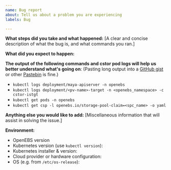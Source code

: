 ```yaml
---
name: Bug report
about: Tell us about a problem you are experiencing
labels: Bug

---
```


**What steps did you take and what happened:**
[A clear and concise description of what the bug is, and what commands you ran.]


**What did you expect to happen:**


**The output of the following commands and cstor pod logs will help us better understand what's going on**:
(Pasting long output into a [GitHub gist](https://gist.github.com) or other [Pastebin](https://pastebin.com/) is fine.)

* `kubectl logs deployment/maya-apiserver -n openebs`
* `kubectl logs deployment/<pv-name>-target -n <openebs_namespace> -c cstor-istgt`
* `kubectl get pods -n openebs`
* `kubectl get csp -l openebs.io/storage-pool-claim=<spc_name> -o yaml`

**Anything else you would like to add:**
[Miscellaneous information that will assist in solving the issue.]


**Environment:**
- OpenEBS version
- Kubernetes version (use `kubectl version`):
- Kubernetes installer & version:
- Cloud provider or hardware configuration:
- OS (e.g. from `/etc/os-release`):
